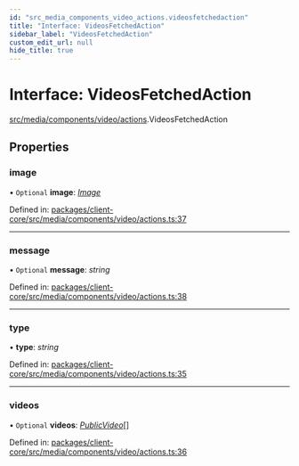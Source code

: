 ```yaml
---
id: "src_media_components_video_actions.videosfetchedaction"
title: "Interface: VideosFetchedAction"
sidebar_label: "VideosFetchedAction"
custom_edit_url: null
hide_title: true
---
```


# Interface: VideosFetchedAction

[src/media/components/video/actions](../modules/src_media_components_video_actions.md).VideosFetchedAction

## Properties

### image

• `Optional` **image**: [*Image*](src_media_components_video_actions.image.md)

Defined in: [packages/client-core/src/media/components/video/actions.ts:37](https://github.com/xr3ngine/xr3ngine/blob/716a06460/packages/client-core/src/media/components/video/actions.ts#L37)

___

### message

• `Optional` **message**: *string*

Defined in: [packages/client-core/src/media/components/video/actions.ts:38](https://github.com/xr3ngine/xr3ngine/blob/716a06460/packages/client-core/src/media/components/video/actions.ts#L38)

___

### type

• **type**: *string*

Defined in: [packages/client-core/src/media/components/video/actions.ts:35](https://github.com/xr3ngine/xr3ngine/blob/716a06460/packages/client-core/src/media/components/video/actions.ts#L35)

___

### videos

• `Optional` **videos**: [*PublicVideo*](src_media_components_video_actions.publicvideo.md)[]

Defined in: [packages/client-core/src/media/components/video/actions.ts:36](https://github.com/xr3ngine/xr3ngine/blob/716a06460/packages/client-core/src/media/components/video/actions.ts#L36)
